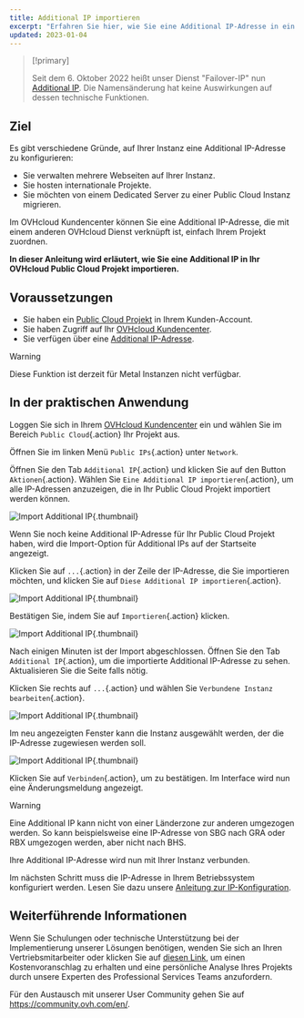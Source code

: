 ```yaml
---
title: Additional IP importieren
excerpt: "Erfahren Sie hier, wie Sie eine Additional IP-Adresse in ein Public Cloud Projekt importieren"
updated: 2023-01-04
---
```


> [!primary]
>
> Seit dem 6. Oktober 2022 heißt unser Dienst "Failover-IP" nun [Additional IP](/links/network/additional-ip). Die Namensänderung hat keine Auswirkungen auf dessen technische Funktionen.
>

## Ziel

Es gibt verschiedene Gründe, auf Ihrer Instanz eine Additional IP-Adresse zu konfigurieren:

- Sie verwalten mehrere Webseiten auf Ihrer Instanz.
- Sie hosten internationale Projekte.
- Sie möchten von einem Dedicated Server zu einer Public Cloud Instanz migrieren.

Im OVHcloud Kundencenter können Sie eine Additional IP-Adresse, die mit einem anderen OVHcloud Dienst verknüpft ist, einfach Ihrem Projekt zuordnen.

**In dieser Anleitung wird erläutert, wie Sie eine Additional IP in Ihr OVHcloud Public Cloud Projekt importieren.**

## Voraussetzungen

- Sie haben ein [Public Cloud Projekt](https://www.ovhcloud.com/de/public-cloud) in Ihrem Kunden-Account.
- Sie haben Zugriff auf Ihr [OVHcloud Kundencenter](/links/manager).
- Sie verfügen über eine [Additional IP-Adresse](https://www.ovhcloud.com/de/bare-metal/ip/).

> [!warning]
> Diese Funktion ist derzeit für Metal Instanzen nicht verfügbar.
>

## In der praktischen Anwendung

Loggen Sie sich in Ihrem [OVHcloud Kundencenter](/links/manager) ein und wählen Sie im Bereich `Public Cloud`{.action} Ihr Projekt aus.

Öffnen Sie im linken Menü `Public IPs`{.action} unter `Network`.

Öffnen Sie den Tab `Additional IP`{.action} und klicken Sie auf den Button `Aktionen`{.action}. Wählen Sie `Eine Additional IP importieren`{.action}, um alle IP-Adressen anzuzeigen, die in Ihr Public Cloud Projekt importiert werden können.

![Import Additional IP](images/import22_01.png){.thumbnail}

Wenn Sie noch keine Additional IP-Adresse für Ihr Public Cloud Projekt haben, wird die Import-Option für Additional IPs auf der Startseite angezeigt.

Klicken Sie auf `...`{.action} in der Zeile der IP-Adresse, die Sie importieren möchten, und klicken Sie auf `Diese Additional IP importieren`{.action}.

![Import Additional IP](images/import22_02.png){.thumbnail}

Bestätigen Sie, indem Sie auf `Importieren`{.action} klicken.

![Import Additional IP](images/import22_03.png){.thumbnail}

Nach einigen Minuten ist der Import abgeschlossen. Öffnen Sie den Tab `Additional IP`{.action}, um die importierte Additional IP-Adresse zu sehen. Aktualisieren Sie die Seite falls nötig.

Klicken Sie rechts auf `...`{.action} und wählen Sie `Verbundene Instanz bearbeiten`{.action}.

![Import Additional IP](images/import22_04.png){.thumbnail}

Im neu angezeigten Fenster kann die Instanz ausgewählt werden, der die IP-Adresse zugewiesen werden soll.

![Import Additional IP](images/import22_05.png){.thumbnail}

Klicken Sie auf `Verbinden`{.action}, um zu bestätigen. Im Interface wird nun eine Änderungsmeldung angezeigt.

> [!warning]
>
> Eine Additional IP kann nicht von einer Länderzone zur anderen umgezogen werden. So kann beispielsweise eine IP-Adresse von SBG nach GRA oder RBX umgezogen werden, aber nicht nach BHS. 
>

Ihre Additional IP-Adresse wird nun mit Ihrer Instanz verbunden.

Im nächsten Schritt muss die IP-Adresse in Ihrem Betriebssystem konfiguriert werden. Lesen Sie dazu unsere [Anleitung zur IP-Konfiguration](/pages/public_cloud/public_cloud_network_services/getting-started-04-configure-additional-ip-to-instance).

## Weiterführende Informationen

Wenn Sie Schulungen oder technische Unterstützung bei der Implementierung unserer Lösungen benötigen, wenden Sie sich an Ihren Vertriebsmitarbeiter oder klicken Sie auf [diesen Link](https://www.ovhcloud.com/de/professional-services/), um einen Kostenvoranschlag zu erhalten und eine persönliche Analyse Ihres Projekts durch unsere Experten des Professional Services Teams anzufordern.

Für den Austausch mit unserer User Community gehen Sie auf <https://community.ovh.com/en/>.
